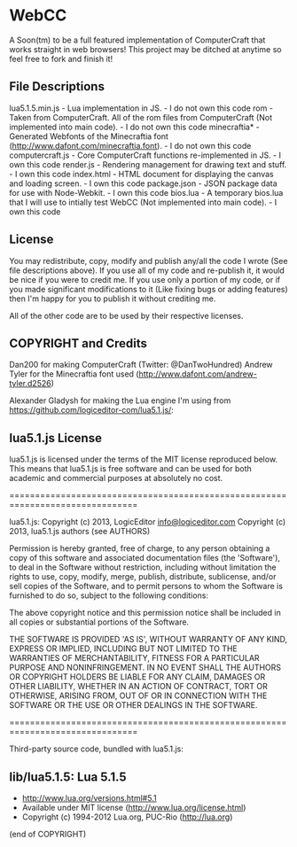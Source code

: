 WebCC
=====

A Soon(tm) to be a full featured implementation of ComputerCraft that works straight in web browsers!
This project may be ditched at anytime so feel free to fork and finish it!

File Descriptions
----
lua5.1.5.min.js - Lua implementation in JS. - I do not own this code
rom - Taken from ComputerCraft. All of the rom files from ComputerCraft (Not implemented into main code). - I do not own this code
minecraftia* - Generated Webfonts of the Minecraftia font (http://www.dafont.com/minecraftia.font). - I do not own this code
computercraft.js - Core ComputerCraft functions re-implemented in JS. - I own this code
render.js - Rendering management for drawing text and stuff. - I own this code
index.html - HTML document for displaying the canvas and loading screen. - I own this code
package.json - JSON package data for use with Node-Webkit. - I own this code
bios.lua - A temporary bios.lua that I will use to intially test WebCC (Not implemented into main code). - I own this code


License
----
You may redistribute, copy, modify and publish any/all the code I wrote (See file descriptions above).
If you use all of my code and re-publish it, it would be nice if you were to credit me.
If you use only a portion of my code, or if you made significant modifications to it (Like fixing bugs or adding features) then I'm happy for you to publish it without crediting me.

All of the other code are to be used by their respective licenses.

COPYRIGHT and Credits
----
Dan200 for making ComputerCraft (Twitter: @DanTwoHundred)
Andrew Tyler for the Minecraftia font used (http://www.dafont.com/andrew-tyler.d2526)

Alexander Gladysh for making the Lua engine I'm using from https://github.com/logiceditor-com/lua5.1.js/:

lua5.1.js License
-----------------

lua5.1.js is licensed under the terms of the MIT license reproduced below.
This means that lua5.1.js is free software and can be used for both academic
and commercial purposes at absolutely no cost.

===============================================================================

lua5.1.js: Copyright (c) 2013, LogicEditor <info@logiceditor.com>
           Copyright (c) 2013, lua5.1.js authors (see AUTHORS)

Permission is hereby granted, free of charge, to any person obtaining a copy
of this software and associated documentation files (the 'Software'), to deal
in the Software without restriction, including without limitation the rights
to use, copy, modify, merge, publish, distribute, sublicense, and/or sell
copies of the Software, and to permit persons to whom the Software is
furnished to do so, subject to the following conditions:

The above copyright notice and this permission notice shall be included in
all copies or substantial portions of the Software.

THE SOFTWARE IS PROVIDED 'AS IS', WITHOUT WARRANTY OF ANY KIND, EXPRESS OR
IMPLIED, INCLUDING BUT NOT LIMITED TO THE WARRANTIES OF MERCHANTABILITY,
FITNESS FOR A PARTICULAR PURPOSE AND NONINFRINGEMENT.  IN NO EVENT SHALL THE
AUTHORS OR COPYRIGHT HOLDERS BE LIABLE FOR ANY CLAIM, DAMAGES OR OTHER
LIABILITY, WHETHER IN AN ACTION OF CONTRACT, TORT OR OTHERWISE, ARISING FROM,
OUT OF OR IN CONNECTION WITH THE SOFTWARE OR THE USE OR OTHER DEALINGS IN
THE SOFTWARE.

===============================================================================

Third-party source code, bundled with lua5.1.js:

lib/lua5.1.5: Lua 5.1.5
-----------------------

* http://www.lua.org/versions.html#5.1
* Available under MIT license (http://www.lua.org/license.html)
* Copyright (c) 1994-2012 Lua.org, PUC-Rio (http://lua.org)

(end of COPYRIGHT)
